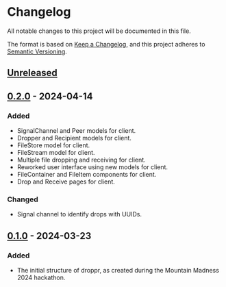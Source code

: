 # Changelog

All notable changes to this project will be documented in this file.

The format is based on [Keep a Changelog](https://keepachangelog.com/en/1.1.0/),
and this project adheres to [Semantic Versioning](https://semver.org/spec/v2.0.0.html).

## [Unreleased]

## [0.2.0] - 2024-04-14

### Added

- SignalChannel and Peer models for client.
- Dropper and Recipient models for client.
- FileStore model for client.
- FileStream model for client.
- Multiple file dropping and receiving for client.
- Reworked user interface using new models for client.
- FileContainer and FileItem components for client.
- Drop and Receive pages for client.

### Changed

- Signal channel to identify drops with UUIDs.

## [0.1.0] - 2024-03-23

### Added

- The initial structure of droppr, as created during the Mountain Madness 2024 hackathon.

[unreleased]: https://github.com/micahdbak/droppr/compare/v0.2.0...HEAD
[0.2.0]: https://github.com/micahdbak/droppr/releases/tag/v0.2.0
[0.1.0]: https://github.com/micahdbak/droppr/releases/tag/v0.1.0
